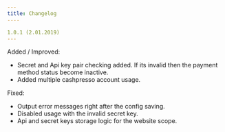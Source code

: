 ```yaml
---
title: Changelog
----

1.0.1 (2.01.2019)
---
```


Added / Improved:

* Secret and Api key pair checking added. If its invalid then the payment method status become inactive.
* Added multiple cashpresso account usage.
 
     
Fixed:
* Output error messages right after the config saving. 
* Disabled usage with the invalid secret key.
* Api and secret keys storage logic for the website scope.